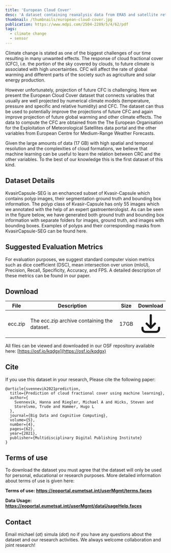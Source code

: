 ```yaml
---
title: 'European Cloud Cover'
desc: 'A dataset containing reanalysis data from ERA5 and satellite retrievals from METeosat Second Generation.'
thumbnail: /thumbnails/european-cloud-cover.jpg
publication: https://www.mdpi.com/2504-2289/5/4/62/pdf
tags:
  - climate change
  - sensor
---
```


Climate change is stated as one of the biggest challenges of our time resulting in many unwanted effects. The response of cloud fractional cover (CFC), i.e. the portion of the sky covered by clouds, to future climate is associated with high uncertainties. CFC will affect the rate of global warming and different parts of the society such as agriculture and solar energy production.

However unfortunately, projection of future CFC is challenging. Here we present the European Cloud Cover dataset that connects variables that usually are well projected by numerical climate models (temperature, pressure and specific and relative humidity) and CFC. The dataset can thus be used to potentially improve the projections of future CFC and again improve projection of future global warming and other climate effects. The data to compute the CFC are obtained from the The European Organisation for the Exploitation of Meteorological Satellites data portal and the other variables from European Centre for Medium-Range Weather Forecasts.

Given the large amounts of data (17 GB) with high spatial and temporal resolution and the complexities of cloud formations, we believe that machine learning can be useful to learn the relation between CRC and the other variables. To the best of our knowledge this is the first dataset of this kind.

## Dataset Details
KvasirCapsule-SEG is an enchanced subset of Kvasir-Capsule which contains polyp images, their segmentation ground truth and bounding box information. The polyp class of Kvasir-Capsule has only 55 images which we annotated with the help of an expert gastroenterologist. As can be seen in the figure below, we have generated both ground truth and bounding box information with separate folders for images, ground truth, and images with bounding boxes. Examples of polyps and their corresponding masks from KvasirCapsule-SEG can be found here.

## Suggested Evaluation Metrics
For evaluation purposes, we suggest standard computer vision metrics such as dice coefficient (DSC), mean intersection over union (mIoU), Precision, Recall, Specificity, Accuracy, and FPS. A detailed description of these metrics can be found in our paper.

## Download
| File | Description | Size | Download |
| --- | --- | --- | :---: |
| ecc.zip | The ecc.zip archive containing the dataset. | 17GB | [<svg xmlns="http://www.w3.org/2000/svg" class="h-6 w-6 m-0 inline-block" fill="none" viewBox="0 0 24 24" stroke="currentColor"><path stroke-linecap="round" stroke-linejoin="round" stroke-width="2" d="M4 16v1a3 3 0 003 3h10a3 3 0 003-3v-1m-4-4l-4 4m0 0l-4-4m4 4V4" /></svg>](https://osf.io/kqdgx/) |

All files can be viewed and downloaded in our OSF repository available here: [https://osf.io/kqdgx](https://osf.io/kqdgx)

## Cite
If you use this dataset in your research, Please cite the following paper:

    @article{svennevik2021prediction,
      title={Prediction of cloud fractional cover using machine learning},
      author={
        Svennevik, Hanna and Riegler, Michael A and Hicks, Steven and
        Storelvmo, Trude and Hammer, Hugo L
      },
      journal={Big Data and Cognitive Computing},
      volume={5},
      number={4},
      pages={62},
      year={2021},
      publisher={Multidisciplinary Digital Publishing Institute}
    }

## Terms of use
To download the dataset you must agree that the dataset will only be used for personal, educational or research purposes. More detailed information about terms of use is given here:

**Terms of use: https://eoportal.eumetsat.int/userMgmt/terms.faces**

**Data Usage: https://eoportal.eumetsat.int/userMgmt/dataUsageHelp.faces**

## Contact
Email michael (_at_) simula (_dot_) no if you have any questions about the dataset and our research activities. We always welcome collaboration and joint research! 
